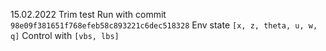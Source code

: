 15.02.2022
Trim test
Run with commit `98e09f381651f768efeb58c893221c6dec518328`
Env state `[x, z, theta, u, w, q]`
Control with `[vbs, lbs]`
